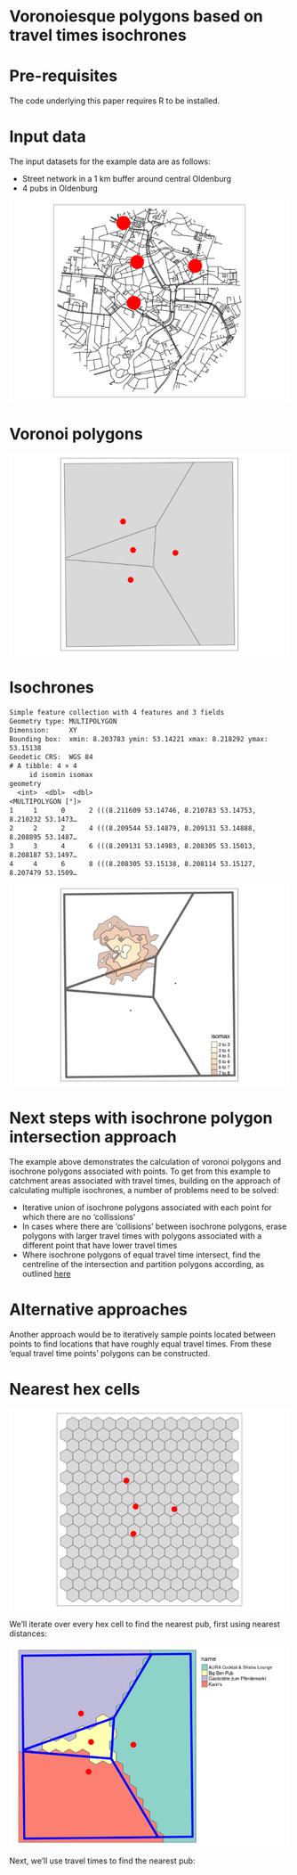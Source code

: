 # Voronoiesque polygons based on travel times isochrones

# Pre-requisites

The code underlying this paper requires R to be installed.

# Input data

The input datasets for the example data are as follows:

- Street network in a 1 km buffer around central Oldenburg
- 4 pubs in Oldenburg

![](README_files/figure-commonmark/extract-osm-data-1.png)

# Voronoi polygons

![](README_files/figure-commonmark/voronois-1.png)

# Isochrones

    Simple feature collection with 4 features and 3 fields
    Geometry type: MULTIPOLYGON
    Dimension:     XY
    Bounding box:  xmin: 8.203783 ymin: 53.14221 xmax: 8.218292 ymax: 53.15138
    Geodetic CRS:  WGS 84
    # A tibble: 4 × 4
         id isomin isomax                                                   geometry
      <int>  <dbl>  <dbl>                                         <MULTIPOLYGON [°]>
    1     1      0      2 (((8.211609 53.14746, 8.210783 53.14753, 8.210232 53.1473…
    2     2      2      4 (((8.209544 53.14879, 8.209131 53.14888, 8.208895 53.1487…
    3     3      4      6 (((8.209131 53.14983, 8.208305 53.15013, 8.208187 53.1497…
    4     4      6      8 (((8.208305 53.15138, 8.208114 53.15127, 8.207479 53.1509…

![](README_files/figure-commonmark/unnamed-chunk-4-1.png)

# Next steps with isochrone polygon intersection approach

The example above demonstrates the calculation of voronoi polygons and
isochrone polygons associated with points. To get from this example to
catchment areas associated with travel times, building on the approach
of calculating multiple isochrones, a number of problems need to be
solved:

- Iterative union of isochrone polygons associated with each point for
  which there are no ‘collissions’
- In cases where there are ‘collisions’ between isochrone polygons,
  erase polygons with larger travel times with polygons associated with
  a different point that have lower travel times
- Where isochrone polygons of equal travel time intersect, find the
  centreline of the intersection and partition polygons according, as
  outlined
  [here](https://gis.stackexchange.com/questions/217151/how-to-align-edges-of-overlapping-polygons-in-the-middle-line)

# Alternative approaches

Another approach would be to iteratively sample points located between
points to find locations that have roughly equal travel times. From
these ‘equal travel time points’ polygons can be constructed.

# Nearest hex cells

![](README_files/figure-commonmark/unnamed-chunk-5-1.png)

We’ll iterate over every hex cell to find the nearest pub, first using
nearest distances:

![](README_files/figure-commonmark/unnamed-chunk-6-1.png)

Next, we’ll use travel times to find the nearest pub:
